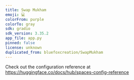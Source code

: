 ```yaml
---
title: Swap Mukham
emoji: 💻
colorFrom: purple
colorTo: gray
sdk: gradio
sdk_version: 3.35.2
app_file: app.py
pinned: false
license: unknown
duplicated_from: bluefoxcreation/SwapMukham
---
```


Check out the configuration reference at https://huggingface.co/docs/hub/spaces-config-reference
